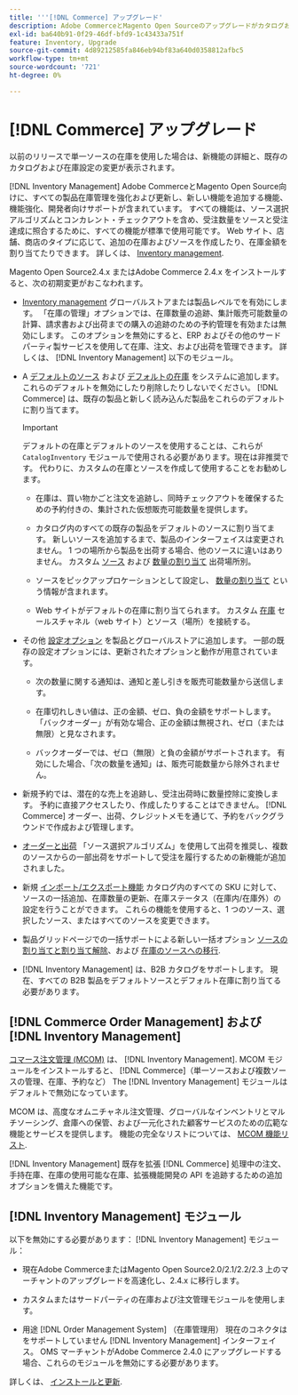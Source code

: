 ```yaml
---
title: '''[!DNL Commerce] アップグレード'
description: Adobe CommerceとMagento Open Sourceのアップグレードがカタログおよび [!DNL Inventory Management] 設定。
exl-id: ba640b91-0f29-46df-bfd9-1c43433a751f
feature: Inventory, Upgrade
source-git-commit: 4d89212585fa846eb94bf83a640d0358812afbc5
workflow-type: tm+mt
source-wordcount: '721'
ht-degree: 0%

---
```


# [!DNL Commerce] アップグレード

以前のリリースで単一ソースの在庫を使用した場合は、新機能の詳細と、既存のカタログおよび在庫設定の変更が表示されます。

[!DNL Inventory Management] Adobe CommerceとMagento Open Source向けに、すべての製品在庫管理を強化および更新し、新しい機能を追加する機能、機能強化、開発者向けサポートが含まれています。 すべての機能は、ソース選択アルゴリズムとコンカレント・チェックアウトを含め、受注数量をソースと受注達成に照合するために、すべての機能が標準で使用可能です。 Web サイト、店舗、商店のタイプに応じて、追加の在庫およびソースを作成したり、在庫金額を割り当てたりできます。 詳しくは、 [Inventory management](introduction.md).

Magento Open Source2.4.x またはAdobe Commerce 2.4.x をインストールすると、次の初期変更がおこなわれます。

- [Inventory management](enable.md) グローバルストアまたは製品レベルでを有効にします。 「在庫の管理」オプションでは、在庫数量の追跡、集計販売可能数量の計算、請求書および出荷までの購入の追跡のための予約管理を有効または無効にします。 このオプションを無効にすると、ERP およびその他のサードパーティ製サービスを使用して在庫、注文、および出荷を管理できます。 詳しくは、 [!DNL Inventory Management] 以下のモジュール。

- A [デフォルトのソース](sources-manage.md) および [デフォルトの在庫](stocks-manage.md) をシステムに追加します。 これらのデフォルトを無効にしたり削除したりしないでください。 [!DNL Commerce] は、既存の製品と新しく読み込んだ製品をこれらのデフォルトに割り当てます。

  >[!IMPORTANT]
  >
  >デフォルトの在庫とデフォルトのソースを使用することは、これらが `CatalogInventory` モジュールで使用される必要があります。現在は非推奨です。 代わりに、カスタムの在庫とソースを作成して使用することをお勧めします。

   - 在庫は、買い物かごと注文を追跡し、同時チェックアウトを確保するための予約付きの、集計された仮想販売可能数量を提供します。

   - カタログ内のすべての既存の製品をデフォルトのソースに割り当てます。 新しいソースを追加するまで、製品のインターフェイスは変更されません。 1 つの場所から製品を出荷する場合、他のソースに違いはありません。 カスタム [ソース](sources-add.md) および [数量の割り当て](quantities-manage.md) 出荷場所別。

   - ソースをピックアップロケーションとして設定し、 [数量の割り当て](quantities-manage.md) という情報が含まれます。

   - Web サイトがデフォルトの在庫に割り当てられます。 カスタム [在庫](stocks-add.md) セールスチャネル（web サイト）とソース（場所）を接続する。

- その他 [設定オプション](configuration.md) を製品とグローバルストアに追加します。 一部の既存の設定オプションには、更新されたオプションと動作が用意されています。

   - 次の数量に関する通知は、通知と差し引きを販売可能数量から送信します。

   - 在庫切れしきい値は、正の金額、ゼロ、負の金額をサポートします。 「バックオーダー」が有効な場合、正の金額は無視され、ゼロ（または無限）と見なされます。

   - バックオーダーでは、ゼロ（無限）と負の金額がサポートされます。 有効にした場合、「次の数量を通知」は、販売可能数量から除外されません。

- 新規予約では、潜在的な売上を追跡し、受注出荷時に数量控除に変換します。 予約に直接アクセスしたり、作成したりすることはできません。 [!DNL Commerce] オーダー、出荷、クレジットメモを通じて、予約をバックグラウンドで作成および管理します。

- [オーダーと出荷](shipments.md) 「ソース選択アルゴリズム」を使用して出荷を推奨し、複数のソースからの一部出荷をサポートして受注を履行するための新機能が追加されました。

- 新規 [インポート/エクスポート機能](inventory-import-export.md) カタログ内のすべての SKU に対して、ソースの一括追加、在庫数量の更新、在庫ステータス（在庫内/在庫外）の設定を行うことができます。 これらの機能を使用すると、1 つのソース、選択したソース、またはすべてのソースを変更できます。

- 製品グリッドページでの一括サポートによる新しい一括オプション [ソースの割り当てと割り当て解除](bulk-assignment.md)、および [在庫のソースへの移行](inventory-transfer.md).

- [!DNL Inventory Management] は、B2B カタログをサポートします。 現在、すべての B2B 製品をデフォルトソースとデフォルト在庫に割り当てる必要があります。

## [!DNL Commerce Order Management] および [!DNL Inventory Management]

[コマース注文管理 (MCOM)][1] は、 [!DNL Inventory Management]. MCOM モジュールをインストールすると、 [!DNL Commerce]（単一ソースおよび複数ソースの管理、在庫、予約など） The [!DNL Inventory Management] モジュールはデフォルトで無効になっています。

MCOM は、高度なオムニチャネル注文管理、グローバルなインベントリとマルチソーシング、倉庫への保管、および一元化された顧客サービスのための広範な機能とサービスを提供します。 機能の完全なリストについては、 [MCOM 機能リスト][2].

[!DNL Inventory Management] 既存を拡張 [!DNL Commerce] 処理中の注文、手持在庫、在庫の使用可能な在庫、拡張機能開発の API を追跡するための追加オプションを備えた機能です。

## [!DNL Inventory Management] モジュール

以下を無効にする必要があります： [!DNL Inventory Management] モジュール：

- 現在Adobe CommerceまたはMagento Open Source2.0/2.1/2.2/2.3 上のマーチャントのアップグレードを高速化し、2.4.x に移行します。

- カスタムまたはサードパーティの在庫および注文管理モジュールを使用します。

- 用途 [!DNL Order Management System] （在庫管理用） 現在のコネクタはをサポートしていません [!DNL Inventory Management] インターフェイス。 OMS マーチャントがAdobe Commerce 2.4.0 にアップグレードする場合、これらのモジュールを無効にする必要があります。

詳しくは、 [インストールと更新](install-update.md).

[1]: https://omsdocs.magento.com/
[2]: https://omsdocs.magento.com/en/getting-started/feature-list/

